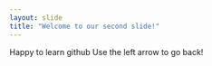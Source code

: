 ```yaml
---
layout: slide
title: "Welcome to our second slide!"
---
```

Happy to learn github
Use the left arrow to go back!

